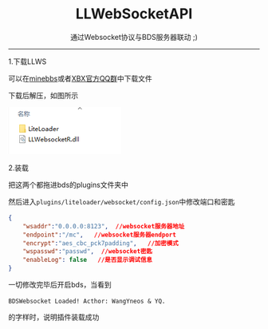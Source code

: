 # <center>LLWebSocketAPI</center>

<center>通过Websocket协议与BDS服务器联动 ;)</center>

***

1.下载LLWS

可以在[minebbs](https://www.minebbs.com/resources/c-bdx-liteloader-bdswebsocketapi.2150/)或者[XBX官方QQ群](https://jq.qq.com/?_wv=1027&k=rmCKLG7M)中下载文件

下载后解压，如图所示

![](../img/llws_install_1.png)

2.装载

把这两个都拖进bds的plugins文件夹中

然后进入`plugins/liteloader/websocket/config.json`中修改端口和密匙

``` json
{
	"wsaddr":"0.0.0.0:8123",  //websocket服务器地址
	"endpoint":"/mc",   //websocket服务器endport
	"encrypt":"aes_cbc_pck7padding",   //加密模式
	"wspasswd":"passwd",  //websocket密匙
	"enableLog": false   //是否显示调试信息
}
```

一切修改完毕后开启bds，当看到

`BDSWebsocket Loaded! Acthor: WangYneos & YQ.`

的字样时，说明插件装载成功